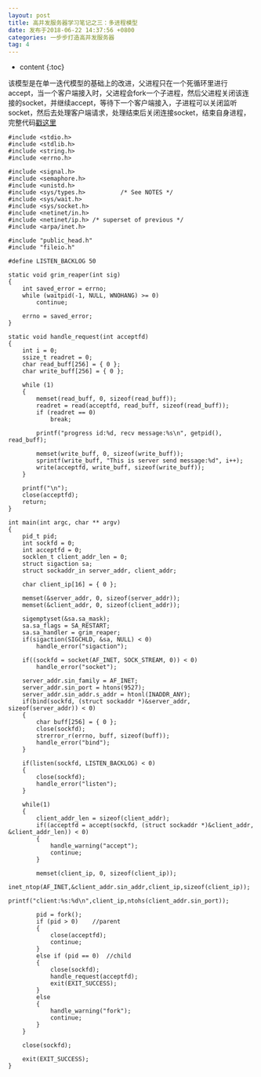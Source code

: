 ```yaml
---
layout: post
title: 高并发服务器学习笔记之三：多进程模型
date: 发布于2018-06-22 14:37:56 +0800
categories: 一步步打造高并发服务器
tag: 4
---
```


* content
{:toc}

该模型是在单一迭代模型的基础上的改进，父进程只在一个死循环里进行accept，当一个客户端接入时，父进程会fork一个子进程，然后父进程关闭该连接的socket，并继续accept，等待下一个客户端接入，子进程可以关闭监听socket，然后去处理客户端请求，处理结束后关闭连接socket，结束自身进程，完整代码[戳这里](https://github.com/zhangn1989/MyRPC)​​​​​​​
<!-- more -->


    
    
    #include <stdio.h>
    #include <stdlib.h>
    #include <string.h>
    #include <errno.h>
    
    #include <signal.h>
    #include <semaphore.h>
    #include <unistd.h>
    #include <sys/types.h>          /* See NOTES */
    #include <sys/wait.h>
    #include <sys/socket.h>
    #include <netinet/in.h>
    #include <netinet/ip.h> /* superset of previous */
    #include <arpa/inet.h>
    
    #include "public_head.h"
    #include "fileio.h"
    
    #define LISTEN_BACKLOG 50
    
    static void grim_reaper(int sig)
    {
    	int saved_error = errno;
    	while (waitpid(-1, NULL, WNOHANG) >= 0)
    		continue;
    
    	errno = saved_error;
    }
    
    static void handle_request(int acceptfd)
    {
        int i = 0;
        ssize_t readret = 0;
        char read_buff[256] = { 0 };
        char write_buff[256] = { 0 };
       
    	while (1)
    	{
    		memset(read_buff, 0, sizeof(read_buff));
    		readret = read(acceptfd, read_buff, sizeof(read_buff));
    		if (readret == 0)
    			break;
    
    		printf("progress id:%d, recv message:%s\n", getpid(), read_buff);
    
    		memset(write_buff, 0, sizeof(write_buff));
    		sprintf(write_buff, "This is server send message:%d", i++);
    		write(acceptfd, write_buff, sizeof(write_buff));
    	}
        
        printf("\n");
        close(acceptfd);
        return;
    }
    
    int main(int argc, char ** argv)
    {
    	pid_t pid;
        int sockfd = 0;
        int acceptfd = 0;
        socklen_t client_addr_len = 0;
    	struct sigaction sa;
        struct sockaddr_in server_addr, client_addr;
    
        char client_ip[16] = { 0 };
    
        memset(&server_addr, 0, sizeof(server_addr));
        memset(&client_addr, 0, sizeof(client_addr));
    
    	sigemptyset(&sa.sa_mask); 
    	sa.sa_flags = SA_RESTART;
    	sa.sa_handler = grim_reaper;
    	if(sigaction(SIGCHLD, &sa, NULL) < 0)
    		handle_error("sigaction");
    
        if((sockfd = socket(AF_INET, SOCK_STREAM, 0)) < 0)
            handle_error("socket");
    
        server_addr.sin_family = AF_INET;
        server_addr.sin_port = htons(9527);
        server_addr.sin_addr.s_addr = htonl(INADDR_ANY);
        if(bind(sockfd, (struct sockaddr *)&server_addr, sizeof(server_addr)) < 0)
        {
    		char buff[256] = { 0 };
            close(sockfd);
    		strerror_r(errno, buff, sizeof(buff));
            handle_error("bind");
        }
    
        if(listen(sockfd, LISTEN_BACKLOG) < 0)
        {
            close(sockfd);
            handle_error("listen");
        }
    	
        while(1)
        {
            client_addr_len = sizeof(client_addr);
            if((acceptfd = accept(sockfd, (struct sockaddr *)&client_addr, &client_addr_len)) < 0)
            {
    			handle_warning("accept");
    			continue;
            }
           
            memset(client_ip, 0, sizeof(client_ip));
            inet_ntop(AF_INET,&client_addr.sin_addr,client_ip,sizeof(client_ip)); 
            printf("client:%s:%d\n",client_ip,ntohs(client_addr.sin_port));
    
    		pid = fork();
    		if (pid > 0)	//parent
    		{
    			close(acceptfd);
    			continue;
    		} 
    		else if (pid == 0)	//child
    		{
    			close(sockfd);
    			handle_request(acceptfd);
    			exit(EXIT_SUCCESS);
    		} 
    		else
    		{
    			handle_warning("fork");
    			continue;
    		}
        }
        
        close(sockfd);
    
    	exit(EXIT_SUCCESS);
    }
    

